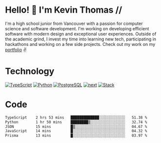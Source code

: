 # Hello! 👋 I'm Kevin Thomas //

I'm a high school junior from Vancouver with a passion for computer science and software development. I'm working on developing efficient software with modern design and exceptional user experiences. Outside of the academic grind, I invest my time into learning new tech, participating in hackathons and working on a few side projects. Check out my work on my [portfolio](https://kevinjosethomas.com/) ✌️

# Technology
[![TypeScript](https://github.com/kevinjosethomas/kevinjosethomas/assets/46242684/444b2e5d-659f-41f5-81fe-3abafb75cb6c)](https://kevinjosethomas.com/stack)
[![Python](https://github.com/kevinjosethomas/kevinjosethomas/assets/46242684/34a174c4-54db-4c4e-9842-2324d47cb043)](https://kevinjosethomas.com/stack)
[![PostgreSQL](https://github.com/kevinjosethomas/kevinjosethomas/assets/46242684/46d6de1c-c483-4dc7-ab3a-87763af6fc78)](https://kevinjosethomas.com/stack)
[![next](https://github.com/kevinjosethomas/kevinjosethomas/assets/46242684/bc46bae5-1ad9-42a7-b7a2-427cbde7c994)](https://kevinjosethomas.com/stack)
[![Stack](https://github.com/kevinjosethomas/kevinjosethomas/assets/46242684/0b9b7eeb-8cce-4a56-bffd-3131dd4dd88c)](https://kevinjosethomas.com/stack)




# Code

<!--START_SECTION:waka-->

```txt
TypeScript    2 hrs 53 mins   █████████████░░░░░░░░░░░░   51.38 %
Python        1 hr 50 mins    ████████▒░░░░░░░░░░░░░░░░   32.74 %
JSON          15 mins         █▒░░░░░░░░░░░░░░░░░░░░░░░   04.67 %
JavaScript    14 mins         █░░░░░░░░░░░░░░░░░░░░░░░░   04.32 %
Prisma        13 mins         █░░░░░░░░░░░░░░░░░░░░░░░░   03.97 %
```

<!--END_SECTION:waka-->

